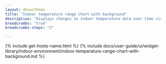 ```yaml
---
layout: docwithnav
title: "Indoor temperature range chart with background"
description: "Displays changes to indoor temperature data over time visualized with color ranges and background."
breadcrumbs: "true"
breadcrumbs-steps: "2"

---
```

{% include get-hosts-name.html %}
{% include docs/user-guide/ui/widget-library/indoor-environment/indoor-temperature-range-chart-with-background.md %}
